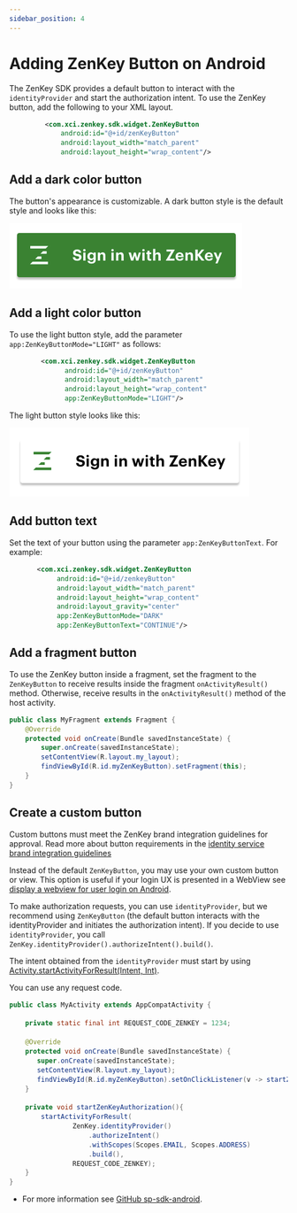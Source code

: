 ```yaml
---
sidebar_position: 4
---
```


# Adding ZenKey Button on Android

The ZenKey SDK provides a default button to interact with the `identityProvider` and start the authorization intent. To use the ZenKey button, add the following to your XML layout.

```xml
         <com.xci.zenkey.sdk.widget.ZenKeyButton
             android:id="@+id/zenKeyButton"
             android:layout_width="match_parent"
             android:layout_height="wrap_content"/>
```


## Add a dark color button

The button's appearance is customizable. A dark button style is the default style and looks like this:

![ZenKey dark button](dark.png)

## Add a light color button

To use the light button style, add the parameter ```app:ZenKeyButtonMode="LIGHT"``` as follows:

```xml
        <com.xci.zenkey.sdk.widget.ZenKeyButton
              android:id="@+id/zenKeyButton"
              android:layout_width="match_parent"
              android:layout_height="wrap_content"
              app:ZenKeyButtonMode="LIGHT"/>
```

The light button style looks like this:

![ZenKey light button](light.png)

## Add button text 

Set the text of your button using the parameter ```app:ZenKeyButtonText```. For example:

```xml
       <com.xci.zenkey.sdk.widget.ZenKeyButton
            android:id="@+id/zenkeyButton"
            android:layout_width="match_parent"
            android:layout_height="wrap_content"
            android:layout_gravity="center"
            app:ZenKeyButtonMode="DARK"
            app:ZenKeyButtonText="CONTINUE"/>
```

## Add a fragment button

To use the ZenKey button inside a fragment, set the fragment to the `ZenKeyButton` to receive results inside the fragment `onActivityResult()` method. Otherwise, receive results in the `onActivityResult()` method of the host activity.

```java
public class MyFragment extends Fragment {
    @Override
    protected void onCreate(Bundle savedInstanceState) {
        super.onCreate(savedInstanceState);
        setContentView(R.layout.my_layout);
        findViewById(R.id.myZenKeyButton).setFragment(this);
    }
}
```

## Create a custom button

Custom buttons must meet the ZenKey brand integration guidelines for approval. Read more about button requirements in the [identity service brand integration guidelines](../../best-practices\best-practices-identity-service-brand-integration-guidelines\brand-guidelines-zenkey-buttons.md)


Instead of the default `ZenKeyButton`, you may use your own custom button or view. This option is useful if your login UX is presented in a WebView see [display a webview for user login on Android](./../integration-guide/android-display-a-webview-for-user-login.md).

To make authorization requests, you can use `identityProvider`,  but we recommend using `ZenKeyButton` (the default button interacts with the identityProvider and initiates the authorization intent). If you decide to use `identityProvider`, you call `ZenKey.identityProvider().authorizeIntent().build()`.

The intent obtained from the `identityProvider` must start by using [Activity.startActivityForResult(Intent, Int)](https://developer.android.com/reference/android/app/Activity.html#startActivityForResult(android.content.Intent,%20int)).

You can use any request code.

```java
public class MyActivity extends AppCompatActivity {

    private static final int REQUEST_CODE_ZENKEY = 1234;

    @Override
    protected void onCreate(Bundle savedInstanceState) {
       super.onCreate(savedInstanceState);
       setContentView(R.layout.my_layout);
       findViewById(R.id.myZenKeyButton).setOnClickListener(v -> startZenKeyAuthorization());
    }

    private void startZenKeyAuthorization(){
        startActivityForResult(
                ZenKey.identityProvider()
                    .authorizeIntent()
                    .withScopes(Scopes.EMAIL, Scopes.ADDRESS)
                    .build(),
                REQUEST_CODE_ZENKEY);
    }
}        
```

* For more information see [GitHub sp-sdk-android](https://github.com/MyZenKey/sp-sdk-android).